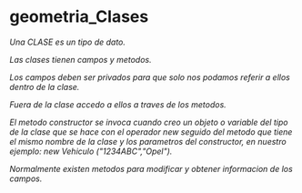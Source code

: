 # geometria_Clases

*Una CLASE es un tipo de dato.*

*Las clases tienen campos y metodos.*

*Los campos deben ser privados para que solo nos
podamos referir a ellos dentro de la clase.*

*Fuera de la clase accedo a ellos a traves de los metodos.*

*El metodo constructor se invoca cuando creo un objeto o
variable del tipo de la clase que se hace con el 
operador new seguido del metodo que tiene el mismo
nombre de la clase y los parametros del constructor,
en nuestro ejemplo: new Vehiculo ("1234ABC","Opel").*

*Normalmente existen metodos para modificar y obtener
informacion de los campos.*
